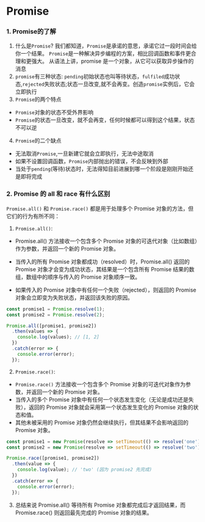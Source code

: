 # Promise

### 1. Promise的了解
1. 什么是`Promise`?
我们都知道，`Promise`是承诺的意思，承诺它过一段时间会给你一个结果。
`Promise`是一种解决异步编程的方案，相比回调函数和事件更合理和更强大。
从语法上讲，promise 是一个对象，从它可以获取异步操作的消息
2. `promise`有三种状态: `pending`初始状态也叫等待状态，`fulfiled`成功状态,`rejected`失败状态;状态一旦改变,就不会再变。创造`promise`实例后，它会立即执行
3. `Promise`的两个特点
- `Promise`对象的状态不受外界影响
- `Promise`的状态一旦改变，就不会再变，任何时候都可以得到这个结果，状态不可以逆
4. `Promise`的二个缺点
- 无法取消`Promise`,一旦新建它就会立即执行，无法中途取消
- 如果不设置回调函数，`Promise`内部抛出的错误，不会反映到外部
- 当处于`pending`(等待)状态时，无法得知目前进展到哪一个阶段是刚刚开始还是即将完成

### 2. Promise 的 all 和 race 有什么区别
`Promise.all()` 和 `Promise.race()` 都是用于处理多个 Promise 对象的方法，但它们的行为有所不同：
1. `Promise.all()`:
- Promise.all() 方法接收一个包含多个 Promise 对象的可迭代对象（比如数组）作为参数，并返回一个新的 Promise 对象。

- 当传入的所有 Promise 对象都成功（resolved）时，Promise.all() 返回的 Promise 对象才会变为成功状态，其结果是一个包含所有 Promise 结果的数组，数组中的顺序与传入的 Promise 对象顺序一致。

- 如果传入的 Promise 对象中有任何一个失败（rejected），则返回的 Promise 对象会立即变为失败状态，并返回该失败的原因。
```js
const promise1 = Promise.resolve(1);
const promise2 = Promise.resolve(2);

Promise.all([promise1, promise2])
  .then(values => {
    console.log(values); // [1, 2]
  })
  .catch(error => {
    console.error(error);
  });

```
2. `Promise.race()`:
- `Promise.race()` 方法接收一个包含多个 Promise 对象的可迭代对象作为参数，并返回一个新的 Promise 对象。
- 当传入的多个 Promise 对象中有任何一个状态发生变化（无论是成功还是失败），返回的 Promise 对象就会采用第一个状态发生变化的 Promise 对象的状态和值。
- 其他未被采用的 Promise 对象仍然会继续执行，但其结果不会影响返回的 Promise 对象。
```js
const promise1 = new Promise(resolve => setTimeout(() => resolve('one'), 1000));
const promise2 = new Promise(resolve => setTimeout(() => resolve('two'), 500);

Promise.race([promise1, promise2])
  .then(value => {
    console.log(value); // 'two' (因为 promise2 先完成)
  })
  .catch(error => {
    console.error(error);
  });

```
3. 总结来说
Promise.all() 等待所有 Promise 对象都完成后才返回结果，而 Promise.race() 则返回最先完成的 Promise 对象的结果。
